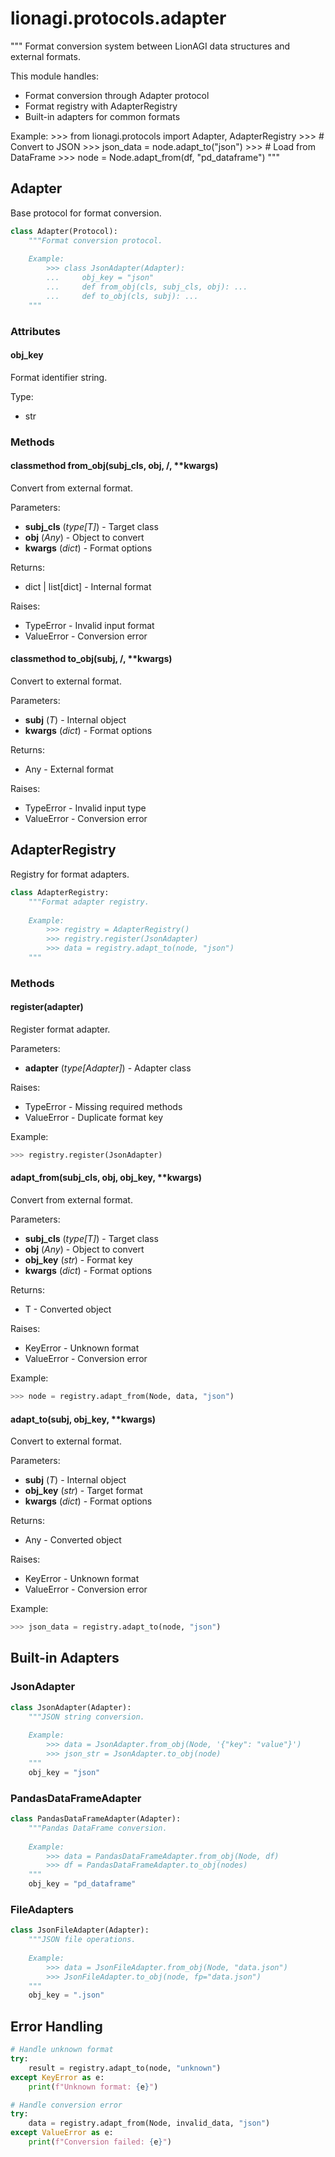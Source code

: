 # lionagi.protocols.adapter

"""
Format conversion system between LionAGI data structures and external formats.

This module handles:
- Format conversion through Adapter protocol
- Format registry with AdapterRegistry
- Built-in adapters for common formats

Example:
    >>> from lionagi.protocols import Adapter, AdapterRegistry
    >>> # Convert to JSON
    >>> json_data = node.adapt_to("json")
    >>> # Load from DataFrame 
    >>> node = Node.adapt_from(df, "pd_dataframe")
"""

## Adapter

Base protocol for format conversion.

```python
class Adapter(Protocol):
    """Format conversion protocol.
    
    Example:
        >>> class JsonAdapter(Adapter):
        ...     obj_key = "json"
        ...     def from_obj(cls, subj_cls, obj): ...
        ...     def to_obj(cls, subj): ...
    """
```

### Attributes

#### obj_key
Format identifier string.

Type:
- str

### Methods

#### classmethod from_obj(subj_cls, obj, /, **kwargs)
Convert from external format.

Parameters:
- **subj_cls** (*type[T]*) - Target class
- **obj** (*Any*) - Object to convert
- **kwargs** (*dict*) - Format options

Returns:
- dict | list[dict] - Internal format

Raises:
- TypeError - Invalid input format
- ValueError - Conversion error

#### classmethod to_obj(subj, /, **kwargs)
Convert to external format.

Parameters:
- **subj** (*T*) - Internal object
- **kwargs** (*dict*) - Format options

Returns:
- Any - External format

Raises:
- TypeError - Invalid input type
- ValueError - Conversion error

## AdapterRegistry

Registry for format adapters.

```python
class AdapterRegistry:
    """Format adapter registry.
    
    Example:
        >>> registry = AdapterRegistry()
        >>> registry.register(JsonAdapter)
        >>> data = registry.adapt_to(node, "json")
    """
```

### Methods

#### register(adapter)
Register format adapter.

Parameters:
- **adapter** (*type[Adapter]*) - Adapter class

Raises:
- TypeError - Missing required methods
- ValueError - Duplicate format key

Example:
```python
>>> registry.register(JsonAdapter)
```

#### adapt_from(subj_cls, obj, obj_key, **kwargs) 
Convert from external format.

Parameters:
- **subj_cls** (*type[T]*) - Target class
- **obj** (*Any*) - Object to convert
- **obj_key** (*str*) - Format key
- **kwargs** (*dict*) - Format options

Returns:
- T - Converted object

Raises:
- KeyError - Unknown format
- ValueError - Conversion error

Example:
```python
>>> node = registry.adapt_from(Node, data, "json")
```

#### adapt_to(subj, obj_key, **kwargs)
Convert to external format.

Parameters:
- **subj** (*T*) - Internal object
- **obj_key** (*str*) - Target format
- **kwargs** (*dict*) - Format options

Returns:
- Any - Converted object

Raises:
- KeyError - Unknown format
- ValueError - Conversion error

Example:
```python
>>> json_data = registry.adapt_to(node, "json")
```

## Built-in Adapters

### JsonAdapter
```python
class JsonAdapter(Adapter):
    """JSON string conversion.
    
    Example:
        >>> data = JsonAdapter.from_obj(Node, '{"key": "value"}')
        >>> json_str = JsonAdapter.to_obj(node)
    """
    obj_key = "json"
```

### PandasDataFrameAdapter
```python
class PandasDataFrameAdapter(Adapter):
    """Pandas DataFrame conversion.
    
    Example:
        >>> data = PandasDataFrameAdapter.from_obj(Node, df)
        >>> df = PandasDataFrameAdapter.to_obj(nodes)
    """
    obj_key = "pd_dataframe"
```

### FileAdapters
```python
class JsonFileAdapter(Adapter):
    """JSON file operations.
    
    Example:
        >>> data = JsonFileAdapter.from_obj(Node, "data.json")
        >>> JsonFileAdapter.to_obj(node, fp="data.json")
    """
    obj_key = ".json"
```

## Error Handling

```python
# Handle unknown format
try:
    result = registry.adapt_to(node, "unknown")
except KeyError as e:
    print(f"Unknown format: {e}")

# Handle conversion error
try:
    data = registry.adapt_from(Node, invalid_data, "json")
except ValueError as e:
    print(f"Conversion failed: {e}")
```
